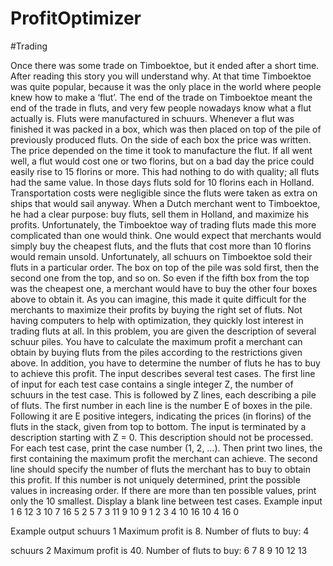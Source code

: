 # ProfitOptimizer

#Trading

Once there was some trade on Timboektoe, but it ended after a short time. After reading this story
you will understand why. At that time Timboektoe was quite popular, because it was the only place
in the world where people knew how to make a ‘flut’. The end of the trade on Timboektoe meant
the end of the trade in fluts, and very few people nowadays know what a flut actually is.
Fluts were manufactured in schuurs. Whenever a flut was finished it was packed in a box, which
was then placed on top of the pile of previously produced fluts. On the side of each box the price
was written. The price depended on the time it took to manufacture the flut. If all went well, a flut
would cost one or two florins, but on a bad day the price could easily rise to 15 florins or more. This
had nothing to do with quality; all fluts had the same value.
In those days fluts sold for 10 florins each in Holland. Transportation costs were negligible since the
fluts were taken as extra on ships that would sail anyway. When a Dutch merchant went to
Timboektoe, he had a clear purpose: buy fluts, sell them in Holland, and maximize his profits.
Unfortunately, the Timboektoe way of trading fluts made this more complicated than one would
think. One would expect that merchants would simply buy the cheapest fluts, and the fluts that cost
more than 10 florins would remain unsold. Unfortunately, all schuurs on Timboektoe sold their fluts
in a particular order. The box on top of the pile was sold first, then the second one from the top, and
so on. So even if the fifth box from the top was the cheapest one, a merchant would have to buy the
other four boxes above to obtain it. As you can imagine, this made it quite difficult for the
merchants to maximize their profits by buying the right set of fluts. Not having computers to help
with optimization, they quickly lost interest in trading fluts at all.
In this problem, you are given the description of several schuur piles. You have to calculate the
maximum profit a merchant can obtain by buying fluts from the piles according to the restrictions
given above. In addition, you have to determine the number of fluts he has to buy to achieve this
profit.
The input describes several test cases. The first line of input for each test case contains a single
integer Z, the number of schuurs in the test case. This is followed by Z lines, each describing a pile
of fluts. The first number in each line is the number E of boxes in the pile. Following it are E
positive integers, indicating the prices (in florins) of the fluts in the stack, given from top to bottom.
The input is terminated by a description starting with Z = 0. This description should not be
processed.
For each test case, print the case number (1, 2, …). Then print two lines, the first containing the
maximum profit the merchant can achieve. The second line should specify the number of fluts the
merchant has to buy to obtain this profit. If this number is not uniquely determined, print the
possible values in increasing order. If there are more than ten possible values, print only the 10
smallest.
Display a blank line between test cases.
Example input
1
6 12 3 10 7 16 5
2
5 7 3 11 9 10
9 1 2 3 4 10 16 10 4 16
0

Example output
schuurs 1
Maximum profit is 8.
Number of fluts to buy: 4

schuurs 2
Maximum profit is 40.
Number of fluts to buy: 6 7 8 9 10 12 13
